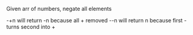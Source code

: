 Given arr of numbers, negate all elements

-+n will return -n because all + removed
--n will return n because first - turns second into +